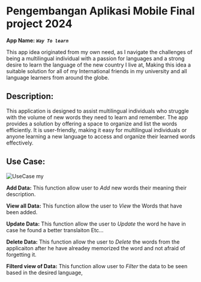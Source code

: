 # Pengembangan Aplikasi Mobile Final project 2024

**App Name:**
**_`Way To learn`_**

This app idea originated from my own need, as I navigate the challenges of being a multilingual individual with a passion for languages and a strong desire to learn the language of the new country I live at, Making this idea a suitable solution for all of my International friends in my university and all language learners from around the globe.


## Description:

This application is designed to assist multilingual individuals who struggle with the volume of new words they need to learn and remember. The app provides a solution by offering a space to organize and list the words efficiently. It is user-friendly, making it easy for multilingual individuals or anyone learning a new language to access and organize their learned words effectively.


## Use Case:


![UseCase my](https://github.com/osamabq-me/WayToLearn/assets/105858761/42cf5c9c-796d-4257-aede-031b5175e241)



**Add Data:** This function allow user to *Add* new words their meaning their description.

**View all Data:** This function allow the user to *View* the Words that have been added.

**Update Data:** This function allow the user to *Update* the word he have in case he found a better translaiton Etc...


**Delete Data:** This function allow the user to *Delete* the words from the applicaiton after he have alreadey memorized the word and not afraid of forgetting it.

**Filterd view of Data:** This function allow user to *Filter* the data to be seen based in the desired language,
